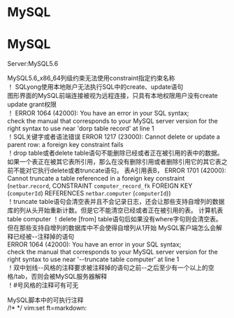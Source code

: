 #  MySQL
# MySQL
Server:MySQL5.6
  
MySQL5.6_x86_64列级约束无法使用constraint指定约束名称  
！
SQLyong使用本地账户无法执行SQL中的create、update语句  
图形界面的MySQL前端连接被视为远程连接，只具有本地权限用户没有create update grant权限  
！
ERROR 1064 (42000): You have an error in your SQL syntax;  
check the manual that corresponds to your MySQL server version for the right
syntax to use near 'dorp table record' at line 1  
！SQL关键字或者语法错误
ERROR 1217 (23000): Cannot delete or update a parent row: a foreign key
constraint fails  
！drop table或者delete table语句不能删除已经或者正在被引用的表中的数据。  
如果一个表正在被其它表所引用，那么在没有删除引用或者删除引用它的其它表之前不能对它执行delete或者truncate语句。
表A引用表B，
ERROR 1701 (42000):  
Cannot truncate a table referenced in a foreign key constraint
(`netbar`.`record`, CONSTRAINT `computer_record_fk` FOREIGN KEY (`computerId`)
REFERENCES `netbar`.`computer` (`computerId`))  
！truncate table语句会清空表并且不会记录日志，还会让那些支持自增列的数据库的列从头开始重新计数。但是它不能清空已经或者正在被引用的表。
计算机表  
table computer
！delete [from] table语句后如果没有where字句则会清空表。但在那些支持自增列的数据库中不会使得自增列从1开始
MySQL客户端怎么会解释已经被--注释掉的语句  
ERROR 1064 (42000): You have an error in your SQL syntax;  
check the manual that corresponds to your MySQL server version for the right
syntax to use near '--truncate table computer' at line 1  
！双中划线--风格的注释要求被注释掉的语句之前--之后至少有一个以上的空格/tab，否则会被MySQL服务器解释  
！#号风格的注释可有可无
  
MySQL脚本中的可执行注释  
/!* */
vim:set ft=markdown:
